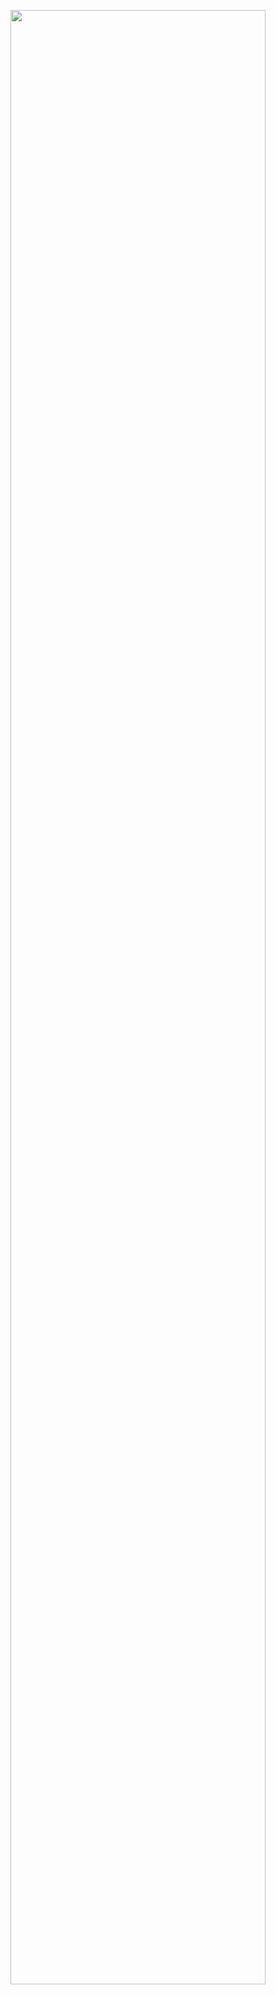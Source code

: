 <p align="center">
  <a href = "https://netfracture.com" target="_blank" align="center" alt="NetFracture Communications Banner">
    <img src="https://b2.netfrccomms.com/file/netfrccomms-github/images/netfrccomms-githubbanner.png" width="90%"> 
  </a>
</p>
